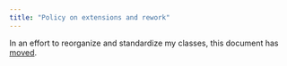 ```yaml
---
title: "Policy on extensions and rework"
---
```


In an effort to reorganize and standardize my classes, this document has [moved][ref01].

[ref01]: https://github.com/pmean/classes/blob/master/general/src/course-expectations.md

